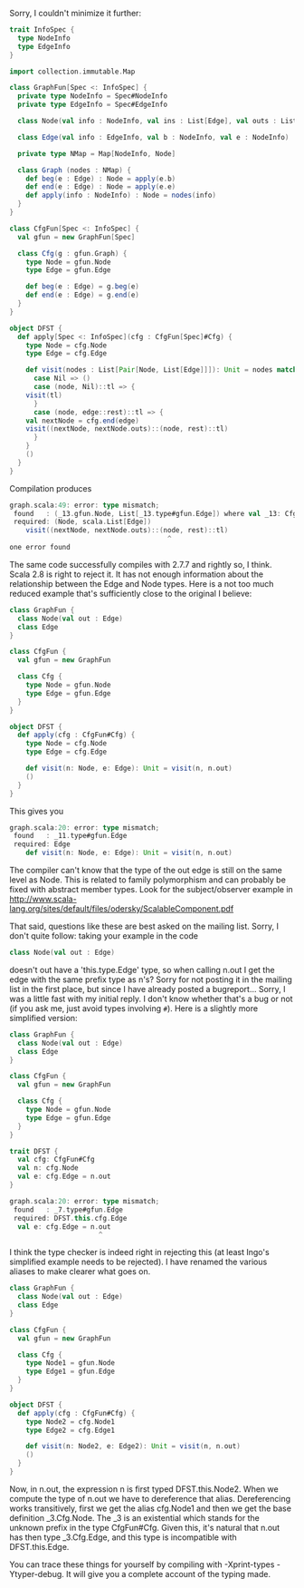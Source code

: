 Sorry, I couldn't minimize it further:

```scala
trait InfoSpec {
  type NodeInfo
  type EdgeInfo
}

import collection.immutable.Map

class GraphFun[Spec <: InfoSpec] {
  private type NodeInfo = Spec#NodeInfo
  private type EdgeInfo = Spec#EdgeInfo

  class Node(val info : NodeInfo, val ins : List[Edge], val outs : List[Edge])

  class Edge(val info : EdgeInfo, val b : NodeInfo, val e : NodeInfo)

  private type NMap = Map[NodeInfo, Node]

  class Graph (nodes : NMap) {
    def beg(e : Edge) : Node = apply(e.b)
    def end(e : Edge) : Node = apply(e.e)
    def apply(info : NodeInfo) : Node = nodes(info)
  }
}

class CfgFun[Spec <: InfoSpec] {
  val gfun = new GraphFun[Spec]

  class Cfg(g : gfun.Graph) {
    type Node = gfun.Node
    type Edge = gfun.Edge

    def beg(e : Edge) = g.beg(e)
    def end(e : Edge) = g.end(e)
  }
}

object DFST {
  def apply[Spec <: InfoSpec](cfg : CfgFun[Spec]#Cfg) {
    type Node = cfg.Node
    type Edge = cfg.Edge

    def visit(nodes : List[Pair[Node, List[Edge]]]): Unit = nodes match {
      case Nil => ()
      case (node, Nil)::tl => {
	visit(tl)
      }
      case (node, edge::rest)::tl => {
	val nextNode = cfg.end(edge)
	visit((nextNode, nextNode.outs)::(node, rest)::tl)
      }
    }
    ()
  }
}

```

Compilation produces
```scala
graph.scala:49: error: type mismatch;
 found   : (_13.gfun.Node, List[_13.type#gfun.Edge]) where val _13: CfgFun[Spec]
 required: (Node, scala.List[Edge])
	visit((nextNode, nextNode.outs)::(node, rest)::tl)
                                       ^
one error found
```

The same code successfully compiles with 2.7.7 and rightly so, I think.
Scala 2.8 is right to reject it. It has not enough information about the relationship between the Edge and Node types. Here is a not too much reduced example that's sufficiently close to the original I believe:

```scala
class GraphFun { 
  class Node(val out : Edge)
  class Edge
}

class CfgFun {
  val gfun = new GraphFun

  class Cfg {
    type Node = gfun.Node
    type Edge = gfun.Edge
  }
}

object DFST {
  def apply(cfg : CfgFun#Cfg) {
    type Node = cfg.Node
    type Edge = cfg.Edge

    def visit(n: Node, e: Edge): Unit = visit(n, n.out)
    ()
  }
}
```

This gives you
```scala
graph.scala:20: error: type mismatch;
 found   : _11.type#gfun.Edge
 required: Edge
    def visit(n: Node, e: Edge): Unit = visit(n, n.out)
```
The compiler can't know that the type of the out edge is still on the same level as Node. This is related to family polymorphism and can probably be fixed with abstract member types. Look for the subject/observer example in http://www.scala-lang.org/sites/default/files/odersky/ScalableComponent.pdf

That said, questions like these are best asked on the mailing list.
Sorry, I don't quite follow:
taking your example in the code
```scala
class Node(val out : Edge)
```

doesn't out have a 'this.type.Edge' type, so when calling n.out I get the edge with the same prefix type as n's?
Sorry for not posting it in the mailing list in the first place, but since I have already posted a bugreport...
Sorry, I was a little fast with my initial reply. I don't know whether that's a bug or not (if you ask me, just avoid types involving `#`). Here is a slightly more simplified version:
```scala
class GraphFun {
  class Node(val out : Edge)
  class Edge
}

class CfgFun {
  val gfun = new GraphFun

  class Cfg {
    type Node = gfun.Node
    type Edge = gfun.Edge
  }
}

trait DFST {
  val cfg: CfgFun#Cfg
  val n: cfg.Node
  val e: cfg.Edge = n.out
}
```

```scala
graph.scala:20: error: type mismatch;
 found   : _7.type#gfun.Edge
 required: DFST.this.cfg.Edge
  val e: cfg.Edge = n.out
                      ^
```
I think the type checker is indeed right in rejecting this (at least Ingo's simplified example needs to be rejected). I have renamed the various aliases to make clearer what goes on.
```scala
class GraphFun { 
  class Node(val out : Edge)
  class Edge
}

class CfgFun {
  val gfun = new GraphFun

  class Cfg {
    type Node1 = gfun.Node
    type Edge1 = gfun.Edge
  }
}

object DFST {
  def apply(cfg : CfgFun#Cfg) {
    type Node2 = cfg.Node1
    type Edge2 = cfg.Edge1

    def visit(n: Node2, e: Edge2): Unit = visit(n, n.out)
    ()
  }
}
```
Now, in n.out, the expression n is first typed DFST.this.Node2. When we 
compute the type of n.out we have to dereference that alias. Dereferencing works transitively, first we get the alias cfg.Node1 and then we get the base definition
_3.Cfg.Node. The _3 is an existential which stands for the unknown prefix in the type CfgFun#Cfg. Given this, it's natural that n.out has then type _3.Cfg.Edge, and this type is incompatible with DFST.this.Edge.

You can trace these things for yourself by compiling with -Xprint-types -Ytyper-debug. It will give you a complete account of the typing made.

